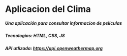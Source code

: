 # Aplicacion del Clima

##### Una aplicación para consultar informacion de peliculas

##### Tecnologias: HTML, CSS, JS

##### API utlizada: https://api.openweathermap.org
